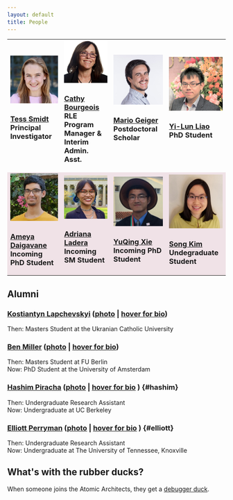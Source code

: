 ```yaml
---
layout: default
title: People
---
```


<table style="width:100%">
<tr>
  <td width="150">
  <img src="assets/img/Tess_Smidt.jpeg" width="200"/>
  <br>
  <h3><a href="https://blondegeek.github.io/" title="Tess is a physicist obsessed with the geometry of atomic systems. She will use any and all tools to understand it -- from first-principle calculations and neural networks to D&D dice and parameteric computer models. Tess is an Assistant Professor in EECS at MIT and heads the Atomic Architects.">Tess Smidt</a><br> Principal Investigator</h3> <br>
  </td>
 <td width="150">
  <img src="assets/img/Cathy_Bourgeois.jpg" width="200"/>
  <br>
  <h3><a href="https://www.rle.mit.edu/people/directory/catherine-bourgeois/" title="">Cathy Bourgeois</a><br>RLE Program Manager & Interim Admin. Asst.</h3>
  </td>
 <td width="150">
  <img src="assets/img/Mario_Geiger.jpeg" width="200"/>
  <br>
  <h3><a href="https://mariogeiger.ch/" title="Mario works on neural networks. When not at Berkeley Lab, he lives in Switzerland. His favorite ice cream flavor is pistachio. Mario is the BDFL of e3nn, a framework for neural networks with Euclidean symmetry.">Mario Geiger</a><br>Postdoctoral Scholar</h3> <br>
  </td>
 <td width="150">
  <img src="assets/img/Yi-Lun_Liao.jpg" width="200"/>
  <br>
  <h3><a href="" title="">Yi-Lun Liao</a><br>PhD Student</h3><br>
  </td>
</tr>
<tr style="background-color:#F0E2E7">
 <td width="150">
  <img src="assets/img/Ameya_Daigavane.jpg" width="200"/>
  <br>
  <h3><a href="https://ameya98.github.io/" title="">Ameya Daigavane</a><br>Incoming PhD Student</h3>
  </td>
 <td width="150">
  <img src="assets/img/Adriana_Ladera.jpg" width="200"/>
  <br>
  <h3><a href="https://www.linkedin.com/in/adriana-ladera-84b18a171/" title="">Adriana Ladera</a><br>Incoming SM Student</h3>
  </td>
 <td width="150">
  <img src="assets/img/YuQing_Xie.jpg" width="200"/>
  <br>
  <h3><a href="" title="">YuQing Xie</a><br>Incoming PhD Student</h3>
  </td>
<td width="150">
  <img src="assets/img/Song_Kim.jpeg" width="200" />
<br>
<h3><a href="" title="">Song Kim</a><br>Undegraduate Student</h3>
</td>
</tr>
</table>

## Alumni

### <a href="https://www.linkedin.com/in/klsky/">Kostiantyn Lapchevskyi</a> (<a href="https://atomicarchitects.github.io/assets/img/koctya_with_duck_small.jpg">photo</a> | <a href=" " title="Applied physicist turned ML engineer pursuing a dream to build ‘The Blue Police Box’ one day.">hover for bio</a>)
Then: Masters Student at the Ukranian Catholic University

### <a href="http://mathben.com/">Ben Miller</a> (<a href="https://atomicarchitects.github.io/assets/img/ben_with_duck_small.jpg">photo</a> | <a href=" " title="Ben relied on physical intuition to get through his undergrad and enjoys learning how to make that physical intuition mathematically precise. He is studying the intersection of statistics, physics, and chemistry at the Freie Universität in Berlin. Specifically, he spends his time creating neural network models which learn using geometry. These days, Ben lies awake thinking about the broad landscape of neural network applications and how they manage to learn at all.">hover for bio</a>)
Then: Masters Student at FU Berlin
<br>
Now: PhD Student at the University of Amsterdam

### <a href="https://www.linkedin.com/in/hashim-piracha-65118116b/">Hashim Piracha</a> (<a href="https://atomicarchitects.github.io/assets/img/hashim_with_duck_small.jpg">photo</a> | <a href=" " title="Joining the team as an undergraduate from UC Berkeley, Hashim can often be spotted calculating tensor products of spherical harmonic signals, clustering atomic datasets, and jamming to Pakistani music. Whilst sipping cups of chai, he applies dimensionality reduction techniques such as t-SNE and PCA to visualize high dimensional data. Note: It is said that the more chai he drinks, the more efficient he becomes."> hover for bio</a> ) {#hashim} 
Then: Undergraduate Research Assistant 
<br>
Now: Undergraduate at UC Berkeley

### <a href="https://elliottperryman.vivaldi.net">Elliott Perryman</a> (<a href="https://atomicarchitects.github.io/assets/img/elliott_with_duck_small.jpg">photo</a> | <a href=" " title="Elliott is an undergraduate student studying computer science and physics and working at LBL through the SULI program. Elliott is from the Mule Capital of the world and enjoys running with friends, reading by the fireplace, and a maximally efficient line of Python."> hover for bio</a> ) {#elliott}
Then: Undergraduate Research Assistant
<br>
Now: Undergraduate at The University of Tennessee, Knoxville

## What's with the rubber ducks?
When someone joins the Atomic Architects, they get a <a href="https://en.wikipedia.org/wiki/Rubber_duck_debugging">debugger duck</a>.
